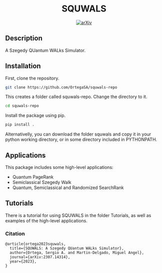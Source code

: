 <div align="center">    
 
# SQUWALS


[![arXiv](http://img.shields.io/badge/arXiv-2307.14314-B31B1B.svg)](https://arxiv.org/abs/2307.14314)

<!--
[![Journal](http://img.shields.io/badge/....svg)](https://...)
-->

</div>
 
## Description   
A Szegedy QUantum WALks Simulator.

## Installation  
First, clone the repository.
```bash
git clone https://github.com/OrtegaSA/squwals-repo
```
This creates a folder called squwals-repo. Change the directory to it.
```bash
cd squwals-repo
```
Install the package using pip.
```bash
pip install .
```

Alternativelly, you can download the folder squwals and copy it in your python working directory, or in some directory included in PYTHONPATH.

<!--  
Then we create a conda environment
```
conda create -n squwals python=3.6
conda activate squwals
```
-->  

## Applications

This package includes some high-level applications:

- Quantum PageRank
- Semiclassical Szegedy Walk
- Quantum, Semiclassical and Randomized SearchRank

## Tutorials
There is a tutorial for using SQUWALS in the folder Tutorials, as well as examples of the high-level applications. 

### Citation   
```
@article{ortega2023squwals,
  title={SQUWALS: A Szegedy QUantum WALks Simulator},
  author={Ortega, Sergio A. and Martin-Delgado, Miguel Angel},
  journal={arXiv:2307.14314},
  year={2023},
}
```

<!---
```
@article{ortega2023squwals,
  title={SQUWALS: A Szegedy QUantum WALks Simulator},
  author={Ortega, Sergio A. and Martin-Delgado, Miguel Angel},
  journal={...},
  volume={...},
  number={...},
  pages={...},
  year={2023},
  publisher={...}
}
```
-->
